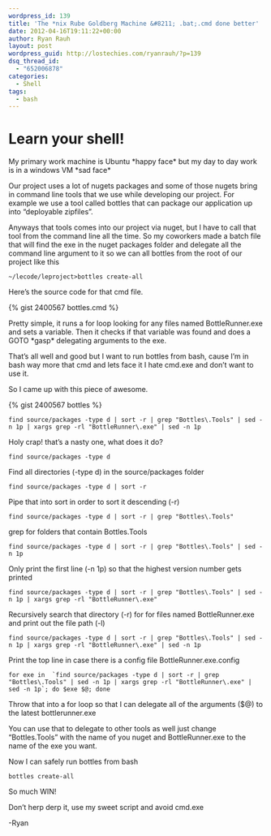```yaml
---
wordpress_id: 139
title: 'The *nix Rube Goldberg Machine &#8211; .bat;.cmd done better'
date: 2012-04-16T19:11:22+00:00
author: Ryan Rauh
layout: post
wordpress_guid: http://lostechies.com/ryanrauh/?p=139
dsq_thread_id:
  - "652006878"
categories:
  - Shell
tags:
  - bash
---
```

# Learn your shell! 

My primary work machine is Ubuntu \*happy face\* but my day to day work is in a windows VM \*sad face\*

Our project uses a lot of nugets packages and some of those nugets bring in command line tools that we use while developing our project. For example we use a tool called bottles that can package our application up into &#8220;deployable zipfiles&#8221;.

Anyways that tools comes into our project via nuget, but I have to call that tool from the command line all the time. So my coworkers made a batch file that will find the exe in the nuget packages folder and delegate all the command line argument to it so we can all bottles from the root of our project like this

 `~/lecode/leproject>bottles create-all` 

Here&#8217;s the source code for that cmd file.

{% gist 2400567 bottles.cmd %}

Pretty simple, it runs a for loop looking for any files named BottleRunner.exe and sets a variable. Then it checks if that variable was found and does a GOTO \*gasp\* delegating arguments to the exe.

That&#8217;s all well and good but I want to run bottles from bash, cause I&#8217;m in bash way more that cmd and lets face it I hate cmd.exe and don&#8217;t want to use it. 

So I came up with this piece of awesome.

{% gist 2400567 bottles %}

 `find source/packages -type d | sort -r | grep "Bottles\.Tools" | sed -n 1p | xargs grep -rl "BottleRunner\.exe" | sed -n 1p` 

Holy crap! that&#8217;s a nasty one, what does it do?

 `find source/packages -type d` 
  
Find all directories (-type d) in the source/packages folder

 `find source/packages -type d | sort -r`
  
Pipe that into sort in order to sort it descending (-r)

 `find source/packages -type d | sort -r | grep "Bottles\.Tools"`
  
grep for folders that contain Bottles.Tools

 `find source/packages -type d | sort -r | grep "Bottles\.Tools" | sed -n 1p` 
  
Only print the first line (-n 1p) so that the highest version number gets printed

 `find source/packages -type d | sort -r | grep "Bottles\.Tools" | sed -n 1p | xargs grep -rl "BottleRunner\.exe"` 
  
Recursively search that directory (-r) for for files named BottleRunner.exe and print out the file path (-l)

 `find source/packages -type d | sort -r | grep "Bottles\.Tools" | sed -n 1p | xargs grep -rl "BottleRunner\.exe" | sed -n 1p` 
  
Print the top line in case there is a config file BottleRunner.exe.config

``for exe in  `find source/packages -type d | sort -r | grep "Bottles\.Tools" | sed -n 1p | xargs grep -rl "BottleRunner\.exe" | sed -n 1p`; do $exe $@; done`` 
  
Throw that into a for loop so that I can delegate all of the arguments ($@) to the latest bottlerunner.exe

You can use that to delegate to other tools as well just change &#8220;Bottles.Tools&#8221; with the name of you nuget and BottleRunner.exe to the name of the exe you want.

Now I can safely run bottles from bash

`bottles create-all` 

So much WIN!

Don&#8217;t herp derp it, use my sweet script and avoid cmd.exe

-Ryan
